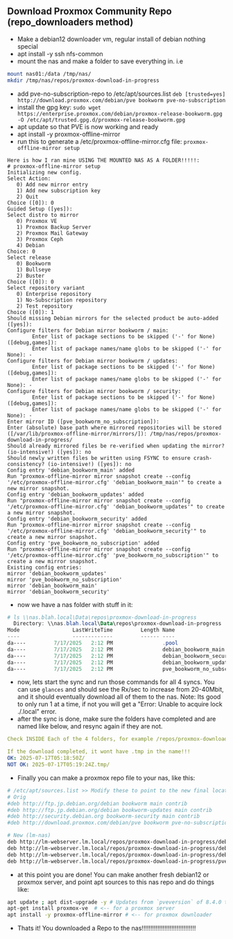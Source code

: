 ## Download Proxmox Community Repo (repo_downloaders method)
* Make a debian12 downloader vm, regular install of debian nothing special
* apt install -y ssh nfs-common
* mount the nas and make a folder to save everything in. i.e 
```bash
mount nas01:/data /tmp/nas/
mkdir /tmp/nas/repos/proxmox-download-in-progress
```
* add pve-no-subscription-repo to /etc/apt/sources.list ```deb [trusted=yes] http://download.proxmox.com/debian/pve bookworm pve-no-subscription```
* install the gpg key: ```sudo wget https://enterprise.proxmox.com/debian/proxmox-release-bookworm.gpg -O /etc/apt/trusted.gpg.d/proxmox-release-bookworm.gpg```
* apt update so that PVE is now working and ready
* apt install -y proxmox-offline-mirror
* run this to generate a /etc/proxmox-offline-mirror.cfg file: ```proxmox-offline-mirror setup```
```
Here is how I ran mine USING THE MOUNTED NAS AS A FOLDER!!!!!:
# proxmox-offline-mirror setup
Initializing new config.
Select Action:
   0) Add new mirror entry
   1) Add new subscription key
   2) Quit
Choice ([0]): 0
Guided Setup ([yes]):
Select distro to mirror
   0) Proxmox VE
   1) Proxmox Backup Server
   2) Proxmox Mail Gateway
   3) Proxmox Ceph
   4) Debian
Choice: 0
Select release
   0) Bookworm
   1) Bullseye
   2) Buster
Choice ([0]): 0
Select repository variant
   0) Enterprise repository
   1) No-Subscription repository
   2) Test repository
Choice ([0]): 1
Should missing Debian mirrors for the selected product be auto-added ([yes]):
Configure filters for Debian mirror bookworm / main:
        Enter list of package sections to be skipped ('-' for None) ([debug,games]):
        Enter list of package names/name globs to be skipped ('-' for None): -
Configure filters for Debian mirror bookworm / updates:
        Enter list of package sections to be skipped ('-' for None) ([debug,games]):
        Enter list of package names/name globs to be skipped ('-' for None): -
Configure filters for Debian mirror bookworm / security:
        Enter list of package sections to be skipped ('-' for None) ([debug,games]):
        Enter list of package names/name globs to be skipped ('-' for None): -
Enter mirror ID ([pve_bookworm_no_subscription]):
Enter (absolute) base path where mirrored repositories will be stored ([/var/lib/proxmox-offline-mirror/mirrors/]): /tmp/nas/repos/proxmox-download-in-progress/
Should already mirrored files be re-verified when updating the mirror? (io-intensive!) ([yes]): no
Should newly written files be written using FSYNC to ensure crash-consistency? (io-intensive!) ([yes]): no
Config entry 'debian_bookworm_main' added
Run "proxmox-offline-mirror mirror snapshot create --config '/etc/proxmox-offline-mirror.cfg' 'debian_bookworm_main'" to create a new mirror snapshot.
Config entry 'debian_bookworm_updates' added
Run "proxmox-offline-mirror mirror snapshot create --config '/etc/proxmox-offline-mirror.cfg' 'debian_bookworm_updates'" to create a new mirror snapshot.
Config entry 'debian_bookworm_security' added
Run "proxmox-offline-mirror mirror snapshot create --config '/etc/proxmox-offline-mirror.cfg' 'debian_bookworm_security'" to create a new mirror snapshot.
Config entry 'pve_bookworm_no_subscription' added
Run "proxmox-offline-mirror mirror snapshot create --config '/etc/proxmox-offline-mirror.cfg' 'pve_bookworm_no_subscription'" to create a new mirror snapshot.
Existing config entries:
mirror 'debian_bookworm_updates'
mirror 'pve_bookworm_no_subscription'
mirror 'debian_bookworm_main'
mirror 'debian_bookworm_security'
```
* now we have a nas folder with stuff in it:
```powershell
# ls \\nas.blah.local\Data\repos\proxmox-download-in-progress
  Directory: \\nas.blah.local\Data\repos\proxmox-download-in-progress
Mode                 LastWriteTime         Length Name
----                 -------------         ------ ----
da----         7/17/2025   2:12 PM                .pool
da----         7/17/2025   2:12 PM                debian_bookworm_main
da----         7/17/2025   2:12 PM                debian_bookworm_security
da----         7/17/2025   2:12 PM                debian_bookworm_updates
da----         7/17/2025   2:12 PM                pve_bookworm_no_subscription
```
* now, lets start the sync and run those commands for all 4 syncs. You can use `glances` and should see the Rx/sec to increase from 20-40Mbit, and it should eventually download all of them to the nas. Note: Its good to only run 1 at a time, if not you will get a "Error: Unable to acquire lock ./.local" error.
* after the sync is done, make sure the folders have completed and are named like below, and resync again if they are not.
```yaml
Check INSIDE Each of the 4 folders, for example /repos/proxmox-download-in-progress/pve_bookworm_no_subscription/

If the download completed, it wont have .tmp in the name!!!
OK: 2025-07-17T05:18:50Z/      
NOT OK: 2025-07-17T05:19:24Z.tmp/  
```
* Finally you can make a proxmox repo file to your nas, like this:
```bash
# /etc/apt/sources.list >> Modify these to point to the new final location, FOR EXAMPLE I DID:
# Orig
#deb http://ftp.jp.debian.org/debian bookworm main contrib
#deb http://ftp.jp.debian.org/debian bookworm-updates main contrib
#deb http://security.debian.org bookworm-security main contrib
#deb http://download.proxmox.com/debian/pve bookworm pve-no-subscription

# New (lm-nas)
deb http://lm-webserver.lm.local/repos/proxmox-download-in-progress/debian_bookworm_main/2025-07-17T05%3A18%3A50Z/ bookworm main contrib
deb http://lm-webserver.lm.local/repos/proxmox-download-in-progress/debian_bookworm_updates/2025-07-17T05%3A19%3A02Z/ bookworm-updates main contrib
deb http://lm-webserver.lm.local/repos/proxmox-download-in-progress/debian_bookworm_security/2025-07-18T01%3A38%3A00Z/ bookworm-security main contrib
deb http://lm-webserver.lm.local/repos/proxmox-download-in-progress/pve_bookworm_no_subscription/2025-07-17T23%3A10%3A51Z/ bookworm pve-no-subscription
``` 
* at this point you are done! You can make another fresh debian12 or proxmox server, and point apt sources to this nas repo and do things like:
```bash
apt update ; apt dist-upgrade -y # Updates from `pveversion` of 8.4.0 to 8.4.1
apt-get install proxmox-ve  # <-- for a proxmox server
apt install -y proxmox-offline-mirror # <-- for proxmox downloader
```
* Thats it! You downloaded a Repo to the nas!!!!!!!!!!!!!!!!!!!!!!!!!!!!!!!


